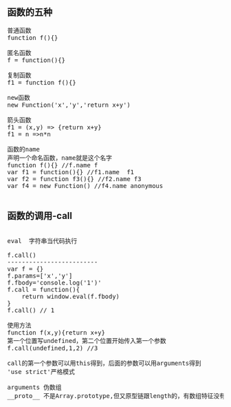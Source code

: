 函数的五种
-
<pre>
普通函数
function f(){}

匿名函数
f = function(){}

复制函数
f1 = function f(){}

new函数
new Function('x','y','return x+y')

箭头函数
f1 = (x,y) => {return x+y}
f1 = n =>n*n

函数的name
声明一个命名函数，name就是这个名字
function f(){} //f.name f
var f1 = function(){} //f1.name  f1
var f2 = function f3(){} //f2.name f3
var f4 = new Function() //f4.name anonymous

</pre>

函数的调用-call
-
<pre>

eval  字符串当代码执行

f.call()
-------------------------
var f = {}
f.params=['x','y']
f.fbody='console.log('1')'
f.call = function(){
	return window.eval(f.fbody)
}
f.call() // 1

使用方法
function f(x,y){return x+y}
第一个位置写undefined，第二个位置开始传入第一个参数
f.call(undefined,1,2) //3

call的第一个参数可以用this得到，后面的参数可以用arguments得到
'use strict'严格模式

arguments 伪数组
__proto__ 不是Array.prototype,但又原型链跟length的，有数组特征没有数组的共有属性
</pre>



